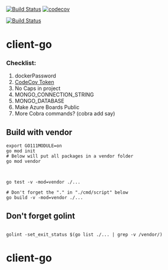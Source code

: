 


[![Build Status](https://travis-ci.org/mchirico/client-go.svg?branch=master)](https://travis-ci.org/mchirico/client-go)
[![codecov](https://codecov.io/gh/mchirico/client-go/branch/master/graph/badge.svg)](https://codecov.io/gh/mchirico/client-go)

[![Build Status](https://mchirico.visualstudio.com/client-go/_apis/build/status/mchirico.client-go?branchName=master)](https://mchirico.visualstudio.com/client-go/_build/latest?definitionId=9&branchName=master)


# client-go



### Checklist:

1. dockerPassword
2. [CodeCov Token](https://codecov.io/gh/mchirico)
3. No Caps in project
4. MONGO_CONNECTION_STRING
5. MONGO_DATABASE 
6. Make Azure Boards Public
7. More Cobra commands? (cobra add say)



## Build with vendor
```
export GO111MODULE=on
go mod init
# Below will put all packages in a vendor folder
go mod vendor



go test -v -mod=vendor ./...

# Don't forget the "." in "./cmd/script" below
go build -v -mod=vendor ./...
```


## Don't forget golint

```

golint -set_exit_status $(go list ./... | grep -v /vendor/)

```


# client-go
